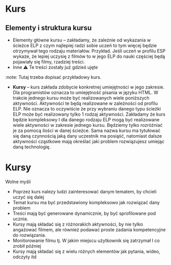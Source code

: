 # Kurs
## Elementy i struktura kursu
* Elementy główne kursu – zakładamy, że zależnie od wykazania w ścieżce ELP z czym najlepiej radzi sobie uczeń to tym więcej będzie otrzymywał tego rodzaju materiałów.
Przykład. Jeśli uczeń w profilu ESP wykaże, że lepiej uczysię z filmów to w jego ELP do nauki częściej będą pojawiały się filmy, rzadziej treści.
* Inne 
:warning: Te treści zostały już gdzieś ujęte

:note: Tutaj trzeba dopisać przykładowy kurs.


* **Kursy** – kurs zakłada zdobycie konkretnej umiejętności w jego zakresie. Dla programistów oznacza to umiejętność pisania w języku HTML. W trakcie jednego kursu może być realizowanych wiele poniższych aktywności. Aktywności te będą realizowane w zależności od profilu ELP. Nie oznacza to oczywiście że przy wybraniu danego typu ścieżki ELP może być realizowany tylko 1 rodzaj aktywności. Zakładamy że kurs będzie kompleksowy I dla danego rodzaju ELP mogą być realizowane wiele aktywności w zakresie jednego kursu. Będziemy tylko rozróżniać je za pomocą ilości w danej ścieżce.
Sama nazwa kursu ma tytułować się daną czynnością jaką dany uczestnik ma posiąść, natomiast dalsze aktywności cząstkowe mają określać jaki problem rozwiązujesz umiejąc daną technologię.


# Kursy
Wolne myśli
* Poprzez kurs nalezy ludzi zainteresować danym tematem, by chcieli uczyć się dalej
* Temat kursu ma być przedstawiony kompleksowo jak rozwiązać dany problem
* Treści mają być generowane dynamicznie, by być sprofilowane pod ucznia.
* Kursy mają składać się z różnorakich aktywności, by nie tylko angażować filmem, ale również podawać proste zadania kompetencyjne do rozwiązania.
* Monitorowanie filmu tj. W jakim miejscu użytkownik się zatrzymał I co zrobił później
* Kursy mają składać się z wielu różnych elementów jak pytania, wideo, odczyty itd